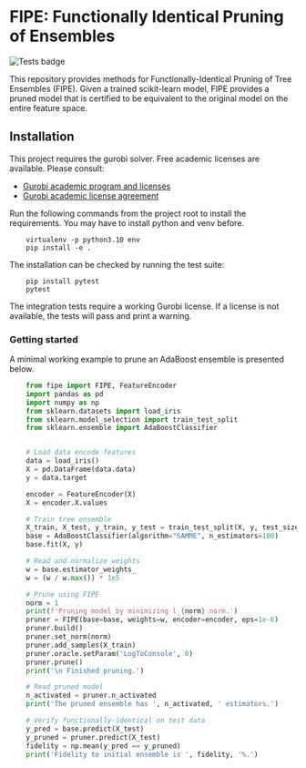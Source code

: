 # FIPE: Functionally Identical Pruning of Ensembles

![Tests badge](https://github.com/eminyous/fipe/actions/workflows/main.yml/badge.svg?branch=main)

This repository provides methods for Functionally-Identical Pruning of Tree Ensembles (FIPE). Given a trained scikit-learn model, FIPE provides a pruned model that is certified to be equivalent to the original model on the entire feature space.

## Installation

This project requires the gurobi solver. Free academic licenses are available. Please consult:

- [Gurobi academic program and licenses](https://www.gurobi.com/academia/academic-program-and-licenses/)
- [Gurobi academic license agreement](https://www.gurobi.com/downloads/end-user-license-agreement-academic/)

Run the following commands from the project root to install the requirements. You may have to install python and venv before.

```shell
    virtualenv -p python3.10 env
    pip install -e .
```

The installation can be checked by running the test suite:

```shell
    pip install pytest
    pytest
```

The integration tests require a working Gurobi license. If a license is not available, the tests will pass and print a warning.

### Getting started

A minimal working example to prune an AdaBoost ensemble is presented below.

```python
    from fipe import FIPE, FeatureEncoder
    import pandas as pd
    import numpy as np
    from sklearn.datasets import load_iris
    from sklearn.model_selection import train_test_split
    from sklearn.ensemble import AdaBoostClassifier


    # Load data encode features
    data = load_iris()
    X = pd.DataFrame(data.data)
    y = data.target

    encoder = FeatureEncoder(X)
    X = encoder.X.values

    # Train tree ensemble
    X_train, X_test, y_train, y_test = train_test_split(X, y, test_size=0.2)
    base = AdaBoostClassifier(algorithm="SAMME", n_estimators=100)
    base.fit(X, y)

    # Read and normalize weights
    w = base.estimator_weights_
    w = (w / w.max()) * 1e5

    # Prune using FIPE
    norm = 1
    print(f'Pruning model by minimizing l_{norm} norm.')
    pruner = FIPE(base=base, weights=w, encoder=encoder, eps=1e-6)
    pruner.build()
    pruner.set_norm(norm)
    pruner.add_samples(X_train)
    pruner.oracle.setParam('LogToConsole', 0)
    pruner.prune()
    print('\n Finished pruning.')

    # Read pruned model
    n_activated = pruner.n_activated
    print('The pruned ensemble has ', n_activated, ' estimators.')

    # Verify functionally-identical on test data
    y_pred = base.predict(X_test)
    y_pruned = pruner.predict(X_test)
    fidelity = np.mean(y_pred == y_pruned)
    print('Fidelity to initial ensemble is ', fidelity, '%.')
```
